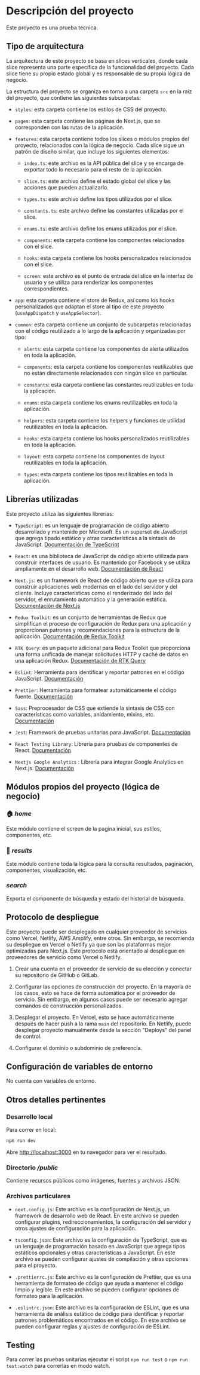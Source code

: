 # Descripción del proyecto

Este proyecto es una prueba técnica.

## Tipo de arquitectura

La arquitectura de este proyecto se basa en slices verticales, donde cada slice representa una parte específica de la funcionalidad del proyecto. Cada slice tiene su propio estado global y es responsable de su propia lógica de negocio.

La estructura del proyecto se organiza en torno a una carpeta `src` en la raíz del proyecto, que contiene las siguientes subcarpetas:

-   `styles`: esta carpeta contiene los estilos de CSS del proyecto.

-   `pages`: esta carpeta contiene las páginas de Next.js, que se corresponden con las rutas de la aplicación.

-   `features`: esta carpeta contiene todos los slices o módulos propios del proyecto, relacionados con la lógica de negocio. Cada slice sigue un patrón de diseño similar, que incluye los siguientes elementos:

    -   `index.ts`: este archivo es la API pública del slice y se encarga de exportar todo lo necesario para el resto de la aplicación.

    -   `slice.ts`: este archivo define el estado global del slice y las acciones que pueden actualizarlo.

    -   `types.ts`: este archivo define los tipos utilizados por el slice.

    -   `constants.ts`: este archivo define las constantes utilizadas por el slice.

    -   `enums.ts`: este archivo define los enums utilizados por el slice.

    -   `components`: esta carpeta contiene los componentes relacionados con el slice.

    -   `hooks`: esta carpeta contiene los hooks personalizados relacionados con el slice.

    -   `screen`: este archivo es el punto de entrada del slice en la interfaz de usuario y se utiliza para renderizar los componentes correspondientes.

-   `app`: esta carpeta contiene el store de Redux, así como los hooks personalizados que adaptan el store al tipo de este proyecto (`useAppDispatch` y `useAppSelector`).

-   `common`: esta carpeta contiene un conjunto de subcarpetas relacionadas con el código reutilizado a lo largo de la aplicación y organizadas por tipo:

    -   `alerts`: esta carpeta contiene los componentes de alerta utilizados en toda la aplicación.

    -   `components`: esta carpeta contiene los componentes reutilizables que no están directamente relacionados con ningún slice en particular.

    -   `constants`: esta carpeta contiene las constantes reutilizables en toda la aplicación.

    -   `enums`: esta carpeta contiene los enums reutilizables en toda la aplicación.

    -   `helpers`: esta carpeta contiene los helpers y funciones de utilidad reutilizables en toda la aplicación.

    -   `hooks`: esta carpeta contiene los hooks personalizados reutilizables en toda la aplicación.

    -   `layout`: esta carpeta contiene los componentes de layout reutilizables en toda la aplicación.

    -   `types`: esta carpeta contiene los tipos reutilizables en toda la aplicación.

## Librerías utilizadas

Este proyecto utiliza las siguientes librerías:

-   `TypeScript`: es un lenguaje de programación de código abierto desarrollado y mantenido por Microsoft. Es un superset de JavaScript que agrega tipado estático y otras características a la sintaxis de JavaScript. [Documentación de TypeScript](https://www.typescriptlang.org/docs/)

-   `React`: es una biblioteca de JavaScript de código abierto utilizada para construir interfaces de usuario. Es mantenido por Facebook y se utiliza ampliamente en el desarrollo web. [Documentación de React](https://reactjs.org/docs/)

-   `Next.js`: es un framework de React de código abierto que se utiliza para construir aplicaciones web modernas en el lado del servidor y del cliente. Incluye características como el renderizado del lado del servidor, el enrutamiento automático y la generación estática. [Documentación de Next.js](https://nextjs.org/docs)

-   `Redux Toolkit`: es un conjunto de herramientas de Redux que simplifican el proceso de configuración de Redux para una aplicación y proporcionan patrones y recomendaciones para la estructura de la aplicación. [Documentación de Redux Toolkit](https://redux-toolkit.js.org/)

-   `RTK Query`: es un paquete adicional para Redux Toolkit que proporciona una forma unificada de manejar solicitudes HTTP y caché de datos en una aplicación Redux. [Documentación de RTK Query](https://redux-toolkit.js.org/rtk-query/overview)

-   `Eslint`: Herramienta para identificar y reportar patrones en el código JavaScript. [Documentación](https://eslint.org/)

-   `Prettier`: Herramienta para formatear automáticamente el código fuente. [Documentación](https://prettier.io/)

-   `Sass`: Preprocesador de CSS que extiende la sintaxis de CSS con características como variables, anidamiento, mixins, etc. [Documentación](https://sass-lang.com/)

-   `Jest`: Framework de pruebas unitarias para JavaScript. [Documentación](https://jestjs.io/)

-   `React Testing Library`: Librería para pruebas de componentes de React. [Documentación](https://testing-library.com/docs/react-testing-library/intro/)

-   `Nextjs Google Analytics` : Librería para integrar Google Analytics en Next.js. [Documentación](https://github.com/MauricioRobayo/nextjs-google-analytics)

## Módulos propios del proyecto (lógica de negocio)

### 🏠 _home_

Este módulo contiene el screen de la pagina inicial, sus estilos, componentes, etc.

### 📝 _results_

Este módulo contiene toda la lógica para la consulta resultados, paginación, componentes, visualización, etc.

### _search_

Exporta el componente de búsqueda y estado del historial de búsqueda.

## Protocolo de despliegue

Este proyecto puede ser desplegado en cualquier proveedor de servicios como Vercel, Netlify, AWS Amplify, entre otros. Sin embargo, se recomienda su despliegue en Vercel o Netlify ya que son las plataformas mejor optimizadas para Next.js. Este protocolo está orientado al despliegue en proveedores de servicio como Vercel o Netlify.

1.  Crear una cuenta en el proveedor de servicio de su elección y conectar su repositorio de GitHub o GitLab.

2.  Configurar las opciones de construcción del proyecto. En la mayoría de los casos, esto se hace de forma automática por el proveedor de servicio. Sin embargo, en algunos casos puede ser necesario agregar comandos de construcción personalizados.

3.  Desplegar el proyecto. En Vercel, esto se hace automáticamente después de hacer push a la rama `main` del repositorio. En Netlify, puede desplegar proyecto manualmente desde la sección "Deploys" del panel de control.

4.  Configurar el dominio o subdominio de preferencia.

## Configuración de variables de entorno

No cuenta con variables de entorno.

## Otros detalles pertinentes

### Desarrollo local

Para correr en local:

```bash
npm run dev
```

Abre [http://localhost:3000](http://localhost:3000/) en tu navegador para ver el resultado.

### Directorio _/public_

Contiene recursos públicos como imágenes, fuentes y archivos JSON.

### Archivos particulares

-   `next.config.js`: Este archivo es la configuración de Next.js, un framework de desarrollo web de React. En este archivo se pueden configurar plugins, redireccionamientos, la configuración del servidor y otros ajustes de configuración para la aplicación.

-   `tsconfig.json`: Este archivo es la configuración de TypeScript, que es un lenguaje de programación basado en JavaScript que agrega tipos estáticos opcionales y otras características a JavaScript. En este archivo se pueden configurar ajustes de compilación y otras opciones para el proyecto.

-   `.prettierrc.js`: Este archivo es la configuración de Prettier, que es una herramienta de formateo de código que ayuda a mantener el código limpio y legible. En este archivo se pueden configurar opciones de formateo para la aplicación.

-   `.eslintrc.json`: Este archivo es la configuración de ESLint, que es una herramienta de análisis estático de código para identificar y reportar patrones problemáticos encontrados en el código. En este archivo se pueden configurar reglas y ajustes de configuración de ESLint.

## Testing

Para correr las pruebas unitarias ejecutar el script `npm run test` o `npm run test:watch` para correrlas en modo watch.
